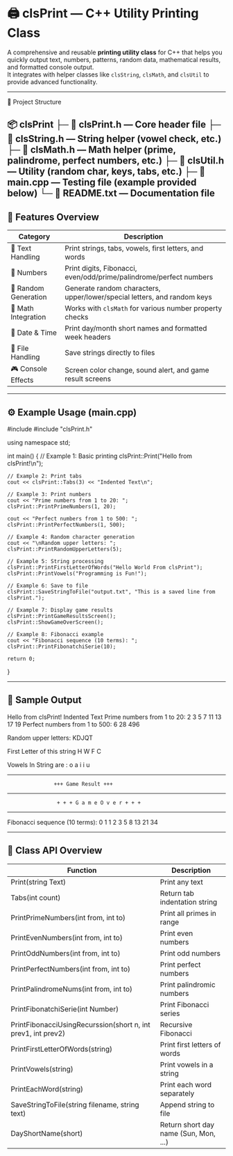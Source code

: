 # 🖨️ clsPrint — C++ Utility Printing Class

A comprehensive and reusable **printing utility class** for C++ that helps you quickly output text, numbers, patterns, random data, mathematical results, and formatted console output.  
It integrates with helper classes like `clsString`, `clsMath`, and `clsUtil` to provide advanced functionality.

---
📁 Project Structure

📦 clsPrint
├─ 📜 clsPrint.h — Core header file
├─ 📜 clsString.h — String helper (vowel check, etc.)
├─ 📜 clsMath.h — Math helper (prime, palindrome, perfect numbers, etc.)
├─ 📜 clsUtil.h — Utility (random char, keys, tabs, etc.)
├─ 📜 main.cpp — Testing file (example provided below)
└─ 📄 README.txt — Documentation file
---

## 🚀 Features Overview

| Category | Description |
|-----------|--------------|
| 🧾 Text Handling | Print strings, tabs, vowels, first letters, and words |
| 🔢 Numbers | Print digits, Fibonacci, even/odd/prime/palindrome/perfect numbers |
| 🎲 Random Generation | Generate random characters, upper/lower/special letters, and random keys |
| 🧮 Math Integration | Works with `clsMath` for various number property checks |
| 📅 Date & Time | Print day/month short names and formatted week headers |
| 💾 File Handling | Save strings directly to files |
| 🎮 Console Effects | Screen color change, sound alert, and game result screens |

---

## ⚙️ Example Usage (main.cpp)

#include <iostream>
#include "clsPrint.h"

using namespace std;

int main()
{
    // Example 1: Basic printing
    clsPrint::Print("Hello from clsPrint!\n");

    // Example 2: Print tabs
    cout << clsPrint::Tabs(3) << "Indented Text\n";

    // Example 3: Print numbers
    cout << "Prime numbers from 1 to 20: ";
    clsPrint::PrintPrimeNumbers(1, 20);

    cout << "Perfect numbers from 1 to 500: ";
    clsPrint::PrintPerfectNumbers(1, 500);

    // Example 4: Random character generation
    cout << "\nRandom upper letters: ";
    clsPrint::PrintRandomUpperLetters(5);

    // Example 5: String processing
    clsPrint::PrintFirstLetterOfWords("Hello World From clsPrint");
    clsPrint::PrintVowels("Programming is Fun!");

    // Example 6: Save to file
    clsPrint::SaveStringToFile("output.txt", "This is a saved line from clsPrint.");

    // Example 7: Display game results
    clsPrint::PrintGameResultsScreen();
    clsPrint::ShowGameOverScreen();

    // Example 8: Fibonacci example
    cout << "Fibonacci sequence (10 terms): ";
    clsPrint::PrintFibonatchiSerie(10);

    return 0;
}

---

## 🧪 Sample Output

Hello from clsPrint!
			Indented Text
Prime numbers from 1 to 20: 2 3 5 7 11 13 17 19
Perfect numbers from 1 to 500: 6 28 496

Random upper letters: KDJQT

 First Letter of this string 
H
W
F
C

 Vowels In String are : o a i i u

______________________________________________________
                   +++ Game Result +++
--------------------------------------------------------

                    + + + G a m e O v e r + + +
______________________________________________________

Fibonacci sequence (10 terms): 0 1 1 2 3 5 8 13 21 34

---

## 🧩 Class API Overview

| Function | Description |
|-----------|-------------|
| Print(string Text) | Print any text |
| Tabs(int count) | Return tab indentation string |
| PrintPrimeNumbers(int from, int to) | Print all primes in range |
| PrintEvenNumbers(int from, int to) | Print even numbers |
| PrintOddNumbers(int from, int to) | Print odd numbers |
| PrintPerfectNumbers(int from, int to) | Print perfect numbers |
| PrintPalindromeNums(int from, int to) | Print palindromic numbers |
| PrintFibonatchiSerie(int Number) | Print Fibonacci series |
| PrintFibonacciUsingRecurssion(short n, int prev1, int prev2) | Recursive Fibonacci |
| PrintFirstLetterOfWords(string) | Print first letters of words |
| PrintVowels(string) | Print vowels in a string |
| PrintEachWord(string) | Print each word separately |
| SaveStringToFile(string filename, string text) | Append string to file |
| DayShortName(short) | Return short day name (Sun, Mon, ...) |
